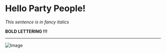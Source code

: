 # Hello Party People!

*This sentence is in fancy italics*

  **BOLD LETTERING !!!**
  
  --- 
  ![Image](https://i0.wp.com/pbs.twimg.com/media/E2aDn5KXIAU337Z.jpg)
  
  
